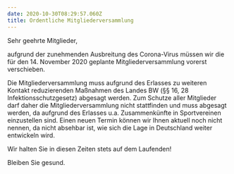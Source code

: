 ```yaml
---
date: 2020-10-30T08:29:57.060Z
title: Ordentliche Mitgliederversammlung
---
```

Sehr geehrte Mitglieder,

aufgrund der zunehmenden Ausbreitung des Corona-Virus müssen wir die für den 14. November 2020 geplante Mitgliederversammlung vorerst verschieben.

Die Mitgliederversammlung muss aufgrund des Erlasses zu weiteren Kontakt reduzierenden Maßnahmen des Landes BW (§§ 16, 28 Infektionsschutzgesetz) abgesagt werden. Zum Schutze aller Mitglieder darf daher die Mitgliederversammlung nicht stattfinden und muss abgesagt werden, da aufgrund des Erlasses u.a. Zusammenkünfte in Sportvereinen einzustellen sind.
Einen neuen Termin können wir Ihnen aktuell noch nicht nennen, da nicht absehbar ist, wie sich die Lage in Deutschland weiter entwickeln wird.

Wir halten Sie in diesen Zeiten stets auf dem Laufenden!

Bleiben Sie gesund.
